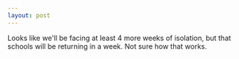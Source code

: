 ```yaml
---
layout: post
---
```


Looks like we'll be facing at least 4 more weeks of isolation, but that schools
will be returning in a week. Not sure how that works.
